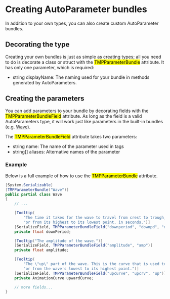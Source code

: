 <link rel="stylesheet" type="text/css" href="../styles.css">

# Creating AutoParameter bundles
In addition to your own types, you can also create custom AutoParameter bundles.

## Decorating the type
Creating your own bundles is just as simple as creating types; all you need to do is decorate a class or struct with the <mark class="markstyle">TMPParameterBundle</mark> attribute. It has only one parameter, which is required:

- string displayName: The naming used for your bundle in methods generated by AutoParameters.

## Creating the parameters
You can add parameters to your bundle by decorating fields with the <mark class="markstyle">TMPParameterBundleField</mark> attribute.
As long as the field is a valid AutoParameters type, it will work just like parameters in the built-in bundles (e.g. [Wave](tmpanimator_animationutility_wave.md)).

The <mark class="markstyle">TMPParameterBundleField</mark> attribute takes two parameters:

- string name: The name of the parameter used in tags
- string[] aliases: Alternative names of the parameter

### Example
Below is a full example of how to use the <mark class="markstyle">TMPParameterBundle</mark> attribute.

```csharp
[System.Serializable]
[TMPParameterBundle("Wave")]
public partial class Wave
{
    // ...

    [Tooltip(
        "The time it takes for the wave to travel from crest to trough, " +
        "or from its highest to its lowest point, in seconds.")]
    [SerializeField, TMPParameterBundleField("downperiod", "downpd", "dnpd")]
    private float downPeriod;

    [Tooltip("The amplitude of the wave.")] 
    [SerializeField, TMPParameterBundleField("amplitude", "amp")]
    private float amplitude;

    [Tooltip(
        "The \"up\" part of the wave. This is the curve that is used to travel from trough to crest, " +
        "or from the wave's lowest to its highest point.")]
    [SerializeField, TMPParameterBundleField("upcurve", "upcrv", "up")]
    private AnimationCurve upwardCurve;

    // more fields...
}
```